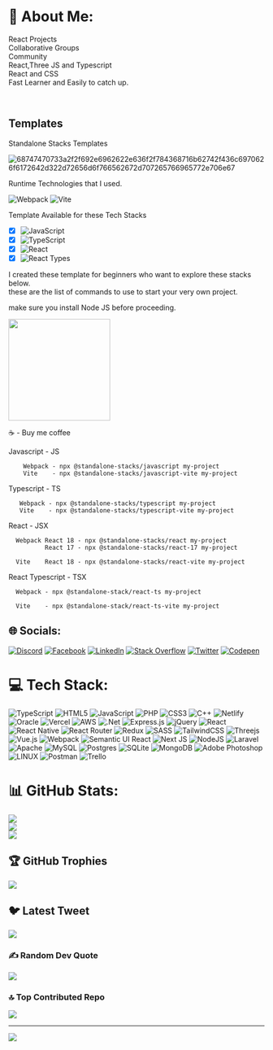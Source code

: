 # 💫 About Me: #
 
React Projects<br>Collaborative Groups<br>Community<br>React,Three JS and Typescript<br>React and CSS <br>Fast Learner and Easily to catch up.

<br>

## Templates ##

Standalone Stacks Templates

![68747470733a2f2f692e6962622e636f2f784368716b62742f436c6970626f6172642d322d72656d6f766562672d707265766965772e706e67](https://github.com/Renstrio24p/Renstrio24p/assets/123795328/4735d9bc-6e6a-4201-86d2-834eb8b7e614)

Runtime Technologies that I used.

![Webpack](https://img.shields.io/badge/webpack-%238DD6F9.svg?style=for-the-badge&logo=webpack&logoColor=black)  ![Vite](https://img.shields.io/badge/vite-%23646CFF.svg?style=for-the-badge&logo=vite&logoColor=white)



  Template Available for these Tech Stacks

  - [x] ![JavaScript](https://img.shields.io/badge/javascript-%23323330.svg?style=for-the-badge&logo=javascript&logoColor=%23F7DF1E)
  - [x] ![TypeScript](https://img.shields.io/badge/typescript-%23007ACC.svg?style=for-the-badge&logo=typescript&logoColor=white)
  - [x] ![React](https://img.shields.io/badge/react-%2320232a.svg?style=for-the-badge&logo=react&logoColor=%2361DAFB)
  - [x] ![React Types](https://img.shields.io/badge/react&nbsp;typescript-%2320232a.svg?style=for-the-badge&logo=react&logoColor=%23007ACC)

I created these template for beginners who want to explore these stacks below. 
<br>these are the list of commands to use to start your very own project.

make sure you install Node JS before proceeding.

<img src="https://upload.wikimedia.org/wikipedia/commons/7/7e/Node.js_logo_2015.svg" width="200px"/>

☕ - Buy me coffee 

 Javascript - JS    

        Webpack - npx @standalone-stacks/javascript my-project
        Vite    - npx @standalone-stacks/javascript-vite my-project

 Typescript - TS

       Webpack - npx @standalone-stacks/typescript my-project
       Vite    - npx @standalone-stacks/typescript-vite my-project

 React - JSX

      Webpack React 18 - npx @standalone-stacks/react my-project
              React 17 - npx @standalone-stacks/react-17 my-project

      Vite    React 18 - npx @standalone-stacks/react-vite my-project

React Typescript - TSX

      Webpack - npx @standalone-stack/react-ts my-project

      Vite    - npx @standalone-stack/react-ts-vite my-project

     
      


## 🌐 Socials:
[![Discord](https://img.shields.io/badge/Discord-%237289DA.svg?logo=discord&logoColor=white)](https://discord.gg/Renstrio24#5696) [![Facebook](https://img.shields.io/badge/Facebook-%231877F2.svg?logo=Facebook&logoColor=white)](https://facebook.com/https://www.facebook.com/renstrio/) [![LinkedIn](https://img.shields.io/badge/LinkedIn-%230077B5.svg?logo=linkedin&logoColor=white)](https://linkedin.com/in/https://www.linkedin.com/in/waren-gador-18505b1b7/) [![Stack Overflow](https://img.shields.io/badge/-Stackoverflow-FE7A16?logo=stack-overflow&logoColor=white)](https://stackoverflow.com/users/21097674) [![Twitter](https://img.shields.io/badge/Twitter-%231DA1F2.svg?logo=Twitter&logoColor=white)](https://twitter.com/@waren_gador) [![Codepen](https://img.shields.io/badge/Codepen-000000?style=for-the-badge&logo=codepen&logoColor=white)](https://codepen.io/@Renstrio24p) 

# 💻 Tech Stack:
![TypeScript](https://img.shields.io/badge/typescript-%23007ACC.svg?style=for-the-badge&logo=typescript&logoColor=white) ![HTML5](https://img.shields.io/badge/html5-%23E34F26.svg?style=for-the-badge&logo=html5&logoColor=white) ![JavaScript](https://img.shields.io/badge/javascript-%23323330.svg?style=for-the-badge&logo=javascript&logoColor=%23F7DF1E) ![PHP](https://img.shields.io/badge/php-%23777BB4.svg?style=for-the-badge&logo=php&logoColor=white) ![CSS3](https://img.shields.io/badge/css3-%231572B6.svg?style=for-the-badge&logo=css3&logoColor=white) ![C++](https://img.shields.io/badge/c++-%2300599C.svg?style=for-the-badge&logo=c%2B%2B&logoColor=white) ![Netlify](https://img.shields.io/badge/netlify-%23000000.svg?style=for-the-badge&logo=netlify&logoColor=#00C7B7) ![Oracle](https://img.shields.io/badge/Oracle-F80000?style=for-the-badge&logo=oracle&logoColor=white) ![Vercel](https://img.shields.io/badge/vercel-%23000000.svg?style=for-the-badge&logo=vercel&logoColor=white) ![AWS](https://img.shields.io/badge/AWS-%23FF9900.svg?style=for-the-badge&logo=amazon-aws&logoColor=white) ![.Net](https://img.shields.io/badge/.NET-5C2D91?style=for-the-badge&logo=.net&logoColor=white) ![Express.js](https://img.shields.io/badge/express.js-%23404d59.svg?style=for-the-badge&logo=express&logoColor=%2361DAFB) ![jQuery](https://img.shields.io/badge/jquery-%230769AD.svg?style=for-the-badge&logo=jquery&logoColor=white) ![React](https://img.shields.io/badge/react-%2320232a.svg?style=for-the-badge&logo=react&logoColor=%2361DAFB) ![React Native](https://img.shields.io/badge/react_native-%2320232a.svg?style=for-the-badge&logo=react&logoColor=%2361DAFB) ![React Router](https://img.shields.io/badge/React_Router-CA4245?style=for-the-badge&logo=react-router&logoColor=white) ![Redux](https://img.shields.io/badge/redux-%23593d88.svg?style=for-the-badge&logo=redux&logoColor=white) ![SASS](https://img.shields.io/badge/SASS-hotpink.svg?style=for-the-badge&logo=SASS&logoColor=white) ![TailwindCSS](https://img.shields.io/badge/tailwindcss-%2338B2AC.svg?style=for-the-badge&logo=tailwind-css&logoColor=white) ![Threejs](https://img.shields.io/badge/threejs-black?style=for-the-badge&logo=three.js&logoColor=white) ![Vue.js](https://img.shields.io/badge/vuejs-%2335495e.svg?style=for-the-badge&logo=vuedotjs&logoColor=%234FC08D) ![Webpack](https://img.shields.io/badge/webpack-%238DD6F9.svg?style=for-the-badge&logo=webpack&logoColor=black) ![Semantic UI React](https://img.shields.io/badge/Semantic%20UI%20React-%2335BDB2.svg?style=for-the-badge&logo=SemanticUIReact&logoColor=white) ![Next JS](https://img.shields.io/badge/Next-black?style=for-the-badge&logo=next.js&logoColor=white) ![NodeJS](https://img.shields.io/badge/node.js-6DA55F?style=for-the-badge&logo=node.js&logoColor=white) ![Laravel](https://img.shields.io/badge/laravel-%23FF2D20.svg?style=for-the-badge&logo=laravel&logoColor=white) ![Apache](https://img.shields.io/badge/apache-%23D42029.svg?style=for-the-badge&logo=apache&logoColor=white) ![MySQL](https://img.shields.io/badge/mysql-%2300f.svg?style=for-the-badge&logo=mysql&logoColor=white) ![Postgres](https://img.shields.io/badge/postgres-%23316192.svg?style=for-the-badge&logo=postgresql&logoColor=white) ![SQLite](https://img.shields.io/badge/sqlite-%2307405e.svg?style=for-the-badge&logo=sqlite&logoColor=white) ![MongoDB](https://img.shields.io/badge/MongoDB-%234ea94b.svg?style=for-the-badge&logo=mongodb&logoColor=white) ![Adobe Photoshop](https://img.shields.io/badge/adobephotoshop-%2331A8FF.svg?style=for-the-badge&logo=adobephotoshop&logoColor=white) ![LINUX](https://img.shields.io/badge/Linux-FCC624?style=for-the-badge&logo=linux&logoColor=black) ![Postman](https://img.shields.io/badge/Postman-FF6C37?style=for-the-badge&logo=postman&logoColor=white) ![Trello](https://img.shields.io/badge/Trello-%23026AA7.svg?style=for-the-badge&logo=Trello&logoColor=white)
# 📊 GitHub Stats:
![](https://github-readme-stats.vercel.app/api?username=Renstrio24p&theme=dark&hide_border=false&include_all_commits=true&count_private=true)<br/>
![](https://github-readme-streak-stats.herokuapp.com/?user=Renstrio24p&theme=dark&hide_border=false)<br/>
![](https://github-readme-stats.vercel.app/api/top-langs/?username=Renstrio24p&theme=dark&hide_border=false&include_all_commits=true&count_private=true&layout=compact)

## 🏆 GitHub Trophies
![](https://github-profile-trophy.vercel.app/?username=Renstrio24p&theme=alduin&no-frame=false&no-bg=false&margin-w=4)

## 🐦 Latest Tweet
[![](https://gtce.itsvg.in/api?username=@waren_gador)](https://github.com/VishwaGauravIn/github-twitter-card-embed)

### ✍️ Random Dev Quote
![](https://quotes-github-readme.vercel.app/api?type=horizontal&theme=radical)

### 🔝 Top Contributed Repo
![](https://github-contributor-stats.vercel.app/api?username=Renstrio24p&limit=5&theme=dark&combine_all_yearly_contributions=true)


---
[![](https://visitcount.itsvg.in/api?id=Renstrio24p&icon=2&color=0)](https://visitcount.itsvg.in)

<!-- Proudly created with GPRM ( https://gprm.itsvg.in ) -->
